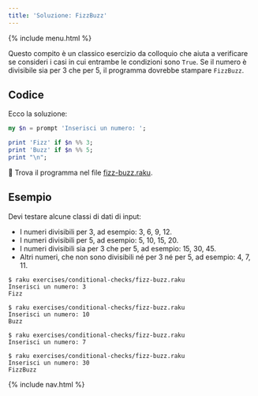 ```yaml
---
title: 'Soluzione: FizzBuzz'
---
```


{% include menu.html %}

Questo compito è un classico esercizio da colloquio che aiuta a verificare se consideri i casi in cui entrambe le condizioni sono `True`. Se il numero è divisibile sia per 3 che per 5, il programma dovrebbe stampare `FizzBuzz`.

## Codice

Ecco la soluzione:

```raku
my $n = prompt 'Inserisci un numero: ';

print 'Fizz' if $n %% 3;
print 'Buzz' if $n %% 5;
print "\n";
```

🦋 Trova il programma nel file [fizz-buzz.raku](https://github.com/ash/raku-course/blob/master/exercises/exercises/conditional-checks/fizz-buzz.raku).

## Esempio

Devi testare alcune classi di dati di input:

* I numeri divisibili per 3, ad esempio: 3, 6, 9, 12.
* I numeri divisibili per 5, ad esempio: 5, 10, 15, 20.
* I numeri divisibili sia per 3 che per 5, ad esempio: 15, 30, 45.
* Altri numeri, che non sono divisibili né per 3 né per 5, ad esempio: 4, 7, 11.

```console
$ raku exercises/conditional-checks/fizz-buzz.raku 
Inserisci un numero: 3
Fizz

$ raku exercises/conditional-checks/fizz-buzz.raku
Inserisci un numero: 10
Buzz

$ raku exercises/conditional-checks/fizz-buzz.raku
Inserisci un numero: 7

$ raku exercises/conditional-checks/fizz-buzz.raku
Inserisci un numero: 30
FizzBuzz
```

{% include nav.html %}